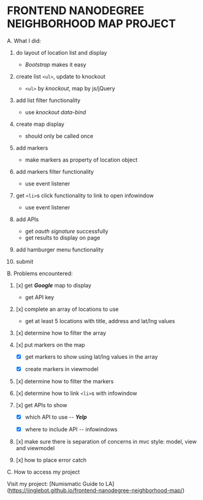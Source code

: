 # FRONTEND NANODEGREE NEIGHBORHOOD MAP PROJECT



A. What I did:

1. do layout of location list and display

	- *_Bootstrap_* makes it easy

2. create list `<ul>`, update to knockout

	- `<ul>` by _knockout_, map by js/jQuery

3. add list filter functionality
 
	- use _knockout_ _data-bind_

4. create map display
 
	- should only be called once
	
5. add markers
 
	- make markers as property of location object
	 
6. add markers filter functionality

	- use event listener

7. get `<li>`s click functionality to link to open infowindow

	- use event listener
	 
8. add APIs

	- get _oauth signature_ successfully
	- get results to display on page

9. add hamburger menu functionality

10. submit



B. Problems encountered:

1. [x] get **_Google_** map to display

	- get API key

2. [x] complete an array of locations to use

	- get at least 5 locations with title, address and lat/lng values

3. [x] determine how to filter the array

4. [x] put markers on the map

	- [x] get markers to show using lat/lng values in the array
	
	- [x] create markers in viewmodel
	 
5. [x] determine how to filter the markers

6. [x] determine how to link `<li>`s with infowindow

7. [x] get APIs to show

	- [x] which API to use -- **_Yelp_**
	
	- [x] where to include API -- infowindows

8.  [x] make sure there is separation of concerns in mvc style: model, view and viewmodel

9.  [x] how to place error catch


C. How to access my project

Visit my project: [Numismatic Guide to LA] (https://jinglebot.github.io/frontend-nanodegree-neighborhood-map/)
